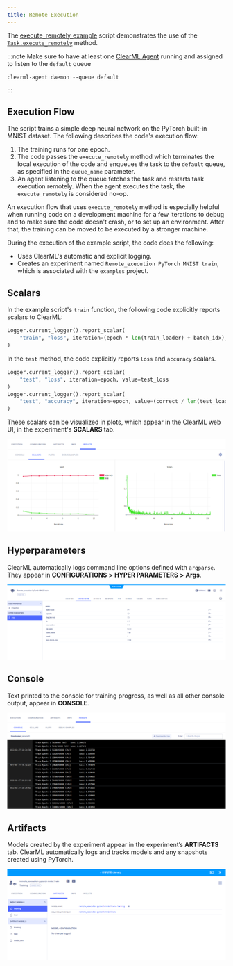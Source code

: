 ```yaml
---
title: Remote Execution
---
```


The [execute_remotely_example](https://github.com/allegroai/clearml/blob/master/examples/advanced/execute_remotely_example.py)
script demonstrates the use of the [`Task.execute_remotely`](../../references/sdk/task.md#execute_remotely) method. 

:::note
Make sure to have at least one [ClearML Agent](../../clearml_agent.md) running and assigned to listen to the `default` queue 
```
clearml-agent daemon --queue default
```
:::

## Execution Flow

The script trains a simple deep neural network on the PyTorch built-in MNIST dataset. The following describes the code's 
execution flow: 
1. The training runs for one epoch. 
1. The code passes the `execute_remotely` method which terminates the local execution of the code and enqueues the task 
   to the `default` queue, as specified in the `queue_name` parameter.
1. An agent listening to the queue fetches the task and restarts task execution remotely. When the agent executes the task, 
   the `execute_remotely` is considered no-op. 

An execution flow that uses `execute_remotely` method is especially helpful when running code on a development machine for a few iterations
to debug and to make sure the code doesn't crash, or to set up an environment. After that, the training can be 
moved to be executed by a stronger machine.

During the execution of the example script, the code does the following:
* Uses ClearML's automatic and explicit logging.
* Creates an experiment named `Remote_execution PyTorch MNIST train`, which is associated with the `examples` project.


## Scalars

In the example script's `train` function, the following code explicitly reports scalars to ClearML:

```python
Logger.current_logger().report_scalar(
    "train", "loss", iteration=(epoch * len(train_loader) + batch_idx), value=loss.item()
)
```

In the `test` method, the code explicitly reports `loss` and `accuracy` scalars.

```python
Logger.current_logger().report_scalar(
    "test", "loss", iteration=epoch, value=test_loss
)
Logger.current_logger().report_scalar(
    "test", "accuracy", iteration=epoch, value=(correct / len(test_loader.dataset))
)
```    

These scalars can be visualized in plots, which appear in the ClearML web UI, in the experiment's **SCALARS** tab. 

![Experiment Scalars](../../img/examples_pytorch_mnist_07.png)

## Hyperparameters

ClearML automatically logs command line options defined with `argparse`. They appear in **CONFIGURATIONS** **>** **HYPER PARAMETERS** **>** **Args**.

![Experiment hyperparameters](../../img/examples_pytorch_mnist_01.png)

## Console

Text printed to the console for training progress, as well as all other console output, appear in **CONSOLE**.

![Experiment console log](../../img/examples_pytorch_mnist_06.png)

## Artifacts

Models created by the experiment appear in the experiment’s **ARTIFACTS** tab. ClearML automatically logs and tracks models
and any snapshots created using PyTorch. 

![Experiment artifacts](../../img/examples_remote_execution_artifacts.png)

